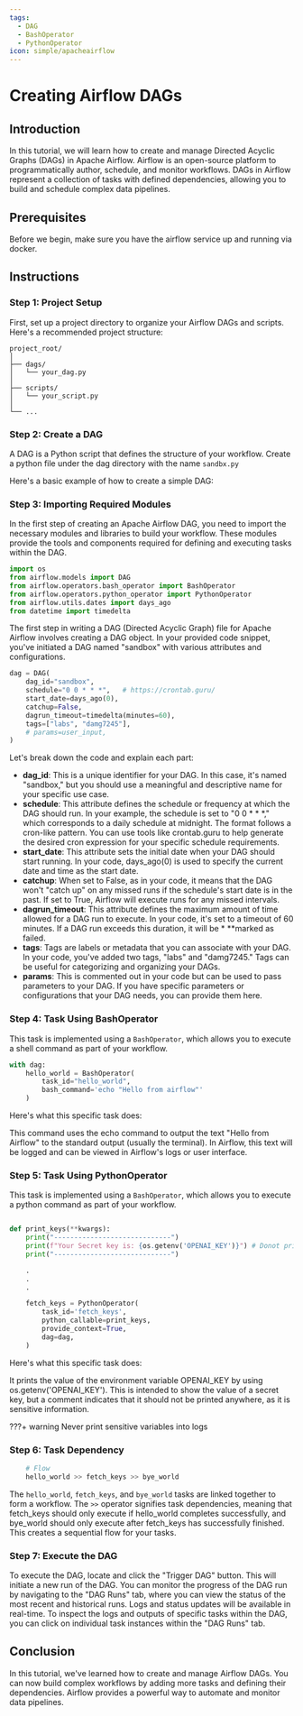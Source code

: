 ```yaml
---
tags:
  - DAG
  - BashOperator
  - PythonOperator
icon: simple/apacheairflow
---
```

# Creating Airflow DAGs

## Introduction

In this tutorial, we will learn how to create and manage Directed Acyclic Graphs (DAGs) in Apache Airflow. Airflow is an open-source platform to programmatically author, schedule, and monitor workflows. DAGs in Airflow represent a collection of tasks with defined dependencies, allowing you to build and schedule complex data pipelines.

## Prerequisites

Before we begin, make sure you have the airflow service up and running via docker.

## Instructions

### Step 1: Project Setup

First, set up a project directory to organize your Airflow DAGs and scripts. Here's a recommended project structure:

```plaintext
project_root/
│
├── dags/
│   └── your_dag.py
│
├── scripts/
│   └── your_script.py
│
└── ...
```

### Step 2: Create a DAG

A DAG is a Python script that defines the structure of your workflow. Create a python file under the dag directory with the name `sandbx.py`

Here's a basic example of how to create a simple DAG:

### Step 3: Importing Required Modules

In the first step of creating an Apache Airflow DAG, you need to import the necessary modules and libraries to build your workflow. These modules provide the tools and components required for defining and executing tasks within the DAG.

```python title="sandbox.py"
import os
from airflow.models import DAG
from airflow.operators.bash_operator import BashOperator
from airflow.operators.python_operator import PythonOperator
from airflow.utils.dates import days_ago
from datetime import timedelta
```

The first step in writing a DAG (Directed Acyclic Graph) file for Apache Airflow involves creating a DAG object. In your provided code snippet, you've initiated a DAG named "sandbox" with various attributes and configurations. 

```python title="sandbox.py"
dag = DAG(
    dag_id="sandbox",
    schedule="0 0 * * *",   # https://crontab.guru/
    start_date=days_ago(0),
    catchup=False,
    dagrun_timeout=timedelta(minutes=60),
    tags=["labs", "damg7245"],
    # params=user_input,
)
```

Let's break down the code and explain each part:

* **dag_id**: This is a unique identifier for your DAG. In this case, it's named "sandbox," but you should use a meaningful and descriptive name for your specific use case.
* **schedule**: This attribute defines the schedule or frequency at which the DAG should run. In your example, the schedule is set to "0 0 * * *," which corresponds to a daily schedule at midnight. The format follows a cron-like pattern. You can use tools like crontab.guru to help generate the desired cron expression for your specific schedule requirements.
* **start_date**: This attribute sets the initial date when your DAG should start running. In your code, days_ago(0) is used to specify the current date and time as the start date.
* **catchup**: When set to False, as in your code, it means that the DAG won't "catch up" on any missed runs if the schedule's start date is in the past. If set to True, Airflow will execute runs for any missed intervals.
* **dagrun_timeout**: This attribute defines the maximum amount of time allowed for a DAG run to execute. In your code, it's set to a timeout of 60 minutes. If a DAG run exceeds this duration, it will be * **marked as failed.
* **tags**: Tags are labels or metadata that you can associate with your DAG. In your code, you've added two tags, "labs" and "damg7245." Tags can be useful for categorizing and organizing your DAGs.
* **params**: This is commented out in your code but can be used to pass parameters to your DAG. If you have specific parameters or configurations that your DAG needs, you can provide them here.

### Step 4: Task Using BashOperator 

This task is implemented using a `BashOperator`, which allows you to execute a shell command as part of your workflow. 

```python title="sandbox.py"
with dag:
    hello_world = BashOperator(
        task_id="hello_world",
        bash_command='echo "Hello from airflow"'
    )
```

Here's what this specific task does:

This command uses the echo command to output the text "Hello from Airflow" to the standard output (usually the terminal). In Airflow, this text will be logged and can be viewed in Airflow's logs or user interface.

### Step 5: Task Using PythonOperator 

This task is implemented using a `BashOperator`, which allows you to execute a python command as part of your workflow. 

```python title="sandbox.py"

def print_keys(**kwargs):
    print("-----------------------------")
    print(f"Your Secret key is: {os.getenv('OPENAI_KEY')}") # Donot print this anywhere, this is just for demo
    print("-----------------------------")

    .
    .
    .

    fetch_keys = PythonOperator(
        task_id='fetch_keys',
        python_callable=print_keys,
        provide_context=True,
        dag=dag,
    )
```
Here's what this specific task does:

It prints the value of the environment variable OPENAI_KEY by using os.getenv('OPENAI_KEY'). This is intended to show the value of a secret key, but a comment indicates that it should not be printed anywhere, as it is sensitive information.

???+ warning
    Never print sensitive variables into logs

### Step 6: Task Dependency


```python title="sandbox.py"
    # Flow
    hello_world >> fetch_keys >> bye_world
```

The `hello_world`, `fetch_keys`, and `bye_world` tasks are linked together to form a workflow. The `>>` operator signifies task dependencies, meaning that fetch_keys should only execute if hello_world completes successfully, and bye_world should only execute after fetch_keys has successfully finished. This creates a sequential flow for your tasks.

### Step 7: Execute the DAG


To execute the DAG, locate and click the "Trigger DAG" button. This will initiate a new run of the DAG. You can monitor the progress of the DAG run by navigating to the "DAG Runs" tab, where you can view the status of the most recent and historical runs. Logs and status updates will be available in real-time. To inspect the logs and outputs of specific tasks within the DAG, you can click on individual task instances within the "DAG Runs" tab.

## Conclusion
In this tutorial, we've learned how to create and manage Airflow DAGs. You can now build complex workflows by adding more tasks and defining their dependencies. Airflow provides a powerful way to automate and monitor data pipelines.